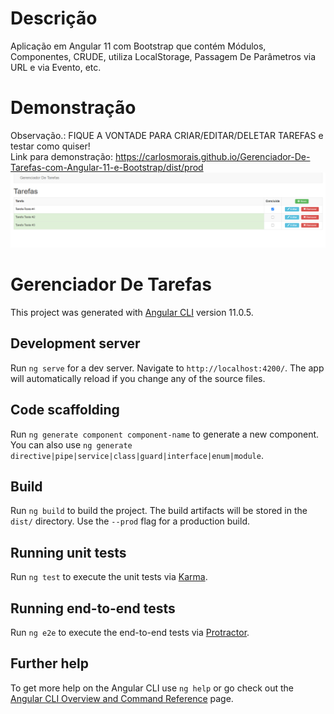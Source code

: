 # Descrição
Aplicação em Angular 11 com Bootstrap que contém Módulos, Componentes, CRUDE, utiliza LocalStorage, Passagem De Parâmetros via URL e via Evento, etc.

# Demonstração 
Observação.: FIQUE A VONTADE PARA CRIAR/EDITAR/DELETAR TAREFAS e testar como quiser!
<br>Link para demonstração:
https://carlosmorais.github.io/Gerenciador-De-Tarefas-com-Angular-11-e-Bootstrap/dist/prod
<br><a href="https://carlosmorais.github.io/Gerenciador-De-Tarefas-com-Angular-11-e-Bootstrap/dist/prod" target="_blank">![alt text](src/assets/print.png)</a>



# Gerenciador De Tarefas

This project was generated with [Angular CLI](https://github.com/angular/angular-cli) version 11.0.5.

## Development server

Run `ng serve` for a dev server. Navigate to `http://localhost:4200/`. The app will automatically reload if you change any of the source files.

## Code scaffolding

Run `ng generate component component-name` to generate a new component. You can also use `ng generate directive|pipe|service|class|guard|interface|enum|module`.

## Build

Run `ng build` to build the project. The build artifacts will be stored in the `dist/` directory. Use the `--prod` flag for a production build.

## Running unit tests

Run `ng test` to execute the unit tests via [Karma](https://karma-runner.github.io).

## Running end-to-end tests

Run `ng e2e` to execute the end-to-end tests via [Protractor](http://www.protractortest.org/).

## Further help

To get more help on the Angular CLI use `ng help` or go check out the [Angular CLI Overview and Command Reference](https://angular.io/cli) page.
